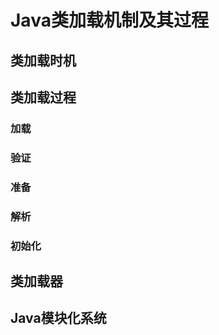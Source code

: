 # Java类加载机制及其过程

## 类加载时机



## 类加载过程

### 加载

### 验证

### 准备

### 解析

### 初始化



## 类加载器

## Java模块化系统
